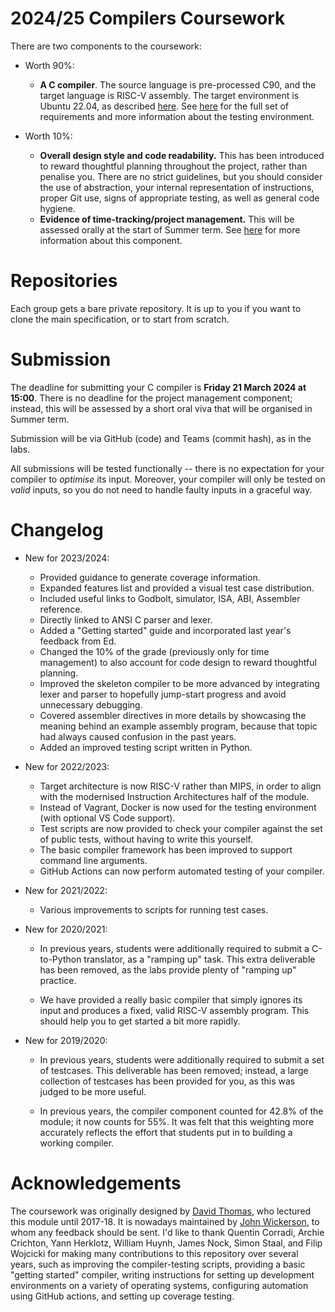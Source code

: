 2024/25 Compilers Coursework
==============================

There are two components to the coursework:

- Worth 90%:
    - **A C compiler**. The source language is pre-processed C90, and the target language is RISC-V assembly. The target environment is Ubuntu 22.04, as described [here](docs/environment_guide.md). See [here](docs/c_compiler.md) for the full set of requirements and more information about the testing environment.

- Worth 10%:
    - **Overall design style and code readability.** This has been introduced to reward thoughtful planning throughout the project, rather than penalise you. There are no strict guidelines, but you should consider the use of abstraction, your internal representation of instructions, proper Git use, signs of appropriate testing, as well as general code hygiene.
    - **Evidence of time-tracking/project management.** This will be assessed orally at the start of Summer term. See [here](docs/management.md) for more information about this component.

Repositories
============

Each group gets a bare private repository. It is up to you if you want to clone the main specification, or to start from scratch.

Submission
==========

The deadline for submitting your C compiler is **Friday 21 March 2024 at 15:00**. There is no deadline for the project management component; instead, this will be assessed by a short oral viva that will be organised in Summer term.

Submission will be via GitHub (code) and Teams (commit hash), as in the labs.

All submissions will be tested functionally -- there is no expectation for your compiler to *optimise* its input. Moreover, your compiler will only be tested on *valid* inputs, so you do not need to handle faulty inputs in a graceful way.

Changelog
=========

* New for 2023/2024:

    * Provided guidance to generate coverage information.
    * Expanded features list and provided a visual test case distribution.
    * Included useful links to Godbolt, simulator, ISA, ABI, Assembler reference.
    * Directly linked to ANSI C parser and lexer.
    * Added a "Getting started" guide and incorporated last year's feedback from Ed.
    * Changed the 10% of the grade (previously only for time management) to also account for code design to reward thoughtful planning.
    * Improved the skeleton compiler to be more advanced by integrating lexer and parser to hopefully jump-start progress and avoid unnecessary debugging.
    * Covered assembler directives in more details by showcasing the meaning behind an example assembly program, because that topic had always caused confusion in the past years.
    * Added an improved testing script written in Python.

* New for 2022/2023:

    * Target architecture is now RISC-V rather than MIPS, in order to align with the modernised Instruction Architectures half of the module.
    * Instead of Vagrant, Docker is now used for the testing environment (with optional VS Code support).
    * Test scripts are now provided to check your compiler against the set of public tests, without having to write this yourself.
    * The basic compiler framework has been improved to support command line arguments.
    * GitHub Actions can now perform automated testing of your compiler.

* New for 2021/2022:

    * Various improvements to scripts for running test cases.

* New for 2020/2021:

    * In previous years, students were additionally required to submit a C-to-Python translator, as a "ramping up" task. This extra deliverable has been removed, as the labs provide plenty of "ramping up" practice.

    * We have provided a really basic compiler that simply ignores its input and produces a fixed, valid RISC-V assembly program. This should help you to get started a bit more rapidly.

* New for 2019/2020:

    * In previous years, students were additionally required to submit a set of testcases. This deliverable has been removed; instead, a large collection of testcases has been provided for you, as this was judged to be more useful.

    * In previous years, the compiler component counted for 42.8% of the module; it now counts for 55%. It was felt that this weighting more accurately reflects the effort that students put in to building a working compiler.

Acknowledgements
================

The coursework was originally designed by [David Thomas](https://www.southampton.ac.uk/people/5z9bmb/professor-david-thomas), who lectured this module until 2017-18. It is nowadays maintained by [John Wickerson](https://johnwickerson.github.io/), to whom any feedback should be sent. I'd like to thank Quentin Corradi, Archie Crichton, Yann Herklotz, William Huynh, James Nock, Simon Staal, and Filip Wojcicki for making many contributions to this repository over several years, such as improving the compiler-testing scripts, providing a basic "getting started" compiler, writing instructions for setting up development environments on a variety of operating systems, configuring automation using GitHub actions, and setting up coverage testing.
